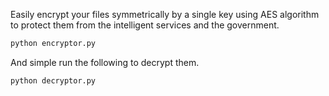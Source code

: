 Easily encrypt your files symmetrically by a single key using AES algorithm to protect them from the intelligent services and the government.

```python
python encryptor.py
```

And simple run the following to decrypt them.

```python
python decryptor.py
```